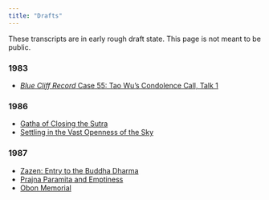 ```yaml
---
title: "Drafts"
---
```


These transcripts are in early rough draft state. This page is not meant to be public.

### 1983

- [*Blue Cliff Record* Case 55: Tao Wu’s Condolence Call, Talk 1](1984-02-18-Blue-Cliff-Record-Case-55-Talk-1)

### 1986

- [Gatha of Closing the Sutra](1986-07-26-Gatha-of-Closing-the-Sutra)
- [Settling in the Vast Openness of the Sky](1986-08-02-Settling-in-the-Vast-Openness-of-the-Sky)

### 1987

- [Zazen: Entry to the Buddha Dharma](1987-03-07-Bendowa-Zazen-Entry-to-the-Buddha-Dharma)
- [Prajna Paramita and Emptiness](1987-05-02-Prajna-Paramita-and-Emptiness)
- [Obon Memorial](1987-07-15-Obon-Memorial)

<a name="end">

